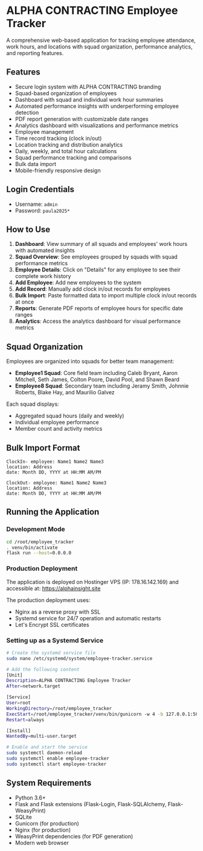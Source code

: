 # ALPHA CONTRACTING Employee Tracker

A comprehensive web-based application for tracking employee attendance, work hours, and locations with squad organization, performance analytics, and reporting features.

## Features

- Secure login system with ALPHA CONTRACTING branding
- Squad-based organization of employees
- Dashboard with squad and individual work hour summaries
- Automated performance insights with underperforming employee detection
- PDF report generation with customizable date ranges
- Analytics dashboard with visualizations and performance metrics
- Employee management
- Time record tracking (clock in/out)
- Location tracking and distribution analytics
- Daily, weekly, and total hour calculations
- Squad performance tracking and comparisons
- Bulk data import
- Mobile-friendly responsive design

## Login Credentials

- Username: `admin`
- Password: `paula2025*`

## How to Use

1. **Dashboard**: View summary of all squads and employees' work hours with automated insights
2. **Squad Overview**: See employees grouped by squads with squad performance metrics
3. **Employee Details**: Click on "Details" for any employee to see their complete work history
4. **Add Employee**: Add new employees to the system
5. **Add Record**: Manually add clock in/out records for employees
6. **Bulk Import**: Paste formatted data to import multiple clock in/out records at once
7. **Reports**: Generate PDF reports of employee hours for specific date ranges
8. **Analytics**: Access the analytics dashboard for visual performance metrics

## Squad Organization

Employees are organized into squads for better team management:

- **Employee1 Squad**: Core field team including Caleb Bryant, Aaron Mitchell, Seth James, Colton Poore, David Pool, and Shawn Beard
- **Employee8 Squad**: Secondary team including Jeramy Smith, Johnnie Roberts, Blake Hay, and Maurilio Galvez

Each squad displays:
- Aggregated squad hours (daily and weekly)
- Individual employee performance
- Member count and activity metrics

## Bulk Import Format

```
ClockIn- employee: Name1 Name2 Name3
location: Address
date: Month DD, YYYY at HH:MM AM/PM

ClockOut- employee: Name1 Name2 Name3
location: Address
date: Month DD, YYYY at HH:MM AM/PM
```

## Running the Application

### Development Mode
```bash
cd /root/employee_tracker
. venv/bin/activate
flask run --host=0.0.0.0
```

### Production Deployment
The application is deployed on Hostinger VPS (IP: 178.16.142.169) and accessible at:
https://alphainsight.site

The production deployment uses:
- Nginx as a reverse proxy with SSL
- Systemd service for 24/7 operation and automatic restarts
- Let's Encrypt SSL certificates

### Setting up as a Systemd Service
```bash
# Create the systemd service file
sudo nano /etc/systemd/system/employee-tracker.service

# Add the following content
[Unit]
Description=ALPHA CONTRACTING Employee Tracker
After=network.target

[Service]
User=root
WorkingDirectory=/root/employee_tracker
ExecStart=/root/employee_tracker/venv/bin/gunicorn -w 4 -b 127.0.0.1:5000 app:app
Restart=always

[Install]
WantedBy=multi-user.target

# Enable and start the service
sudo systemctl daemon-reload
sudo systemctl enable employee-tracker
sudo systemctl start employee-tracker
```

## System Requirements

- Python 3.6+
- Flask and Flask extensions (Flask-Login, Flask-SQLAlchemy, Flask-WeasyPrint)
- SQLite
- Gunicorn (for production)
- Nginx (for production)
- WeasyPrint dependencies (for PDF generation)
- Modern web browser
